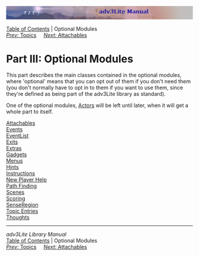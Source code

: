 ---
---
<div class="topbar">

<img src="topbar.jpg" data-border="0" />

</div>

<div class="nav">

<a href="toc.html" class="nav">Table of Contents</a> \| Optional
Modules  
<span class="navnp"><a href="topic.html" class="nav"><em>Prev:</em> Topics</a>
    <a href="attachable.html" class="nav"><em>Next:</em> Attachables</a>
    </span>

</div>

<div class="main">

# Part III: Optional Modules

This part describes the main classes contained in the optional modules,
where 'optional' means that you can opt out of them if you don't need
them (you don't normally have to opt in to them if you want to use them,
since they're defined as being part of the adv3Lite library as
standard).

One of the optional modules, [Actors](actor.html) will be left until
later, when it will get a whole part to itself.

<div class="sectoc">

[Attachables](attachable.html)  
[Events](event.html)  
[EventList](eventlist.html)  
[Exits](exit.html)  
[Extras](extra.html)  
[Gadgets](gadget.html)  
[Menus](menu.html)  
[Hints](hint.html)  
[Instructions](instruct.html)  
[New Player Help](newbie.html)  
[Path Finding](pathfind.html)  
[Scenes](scene.html)  
[Scoring](score.html)  
[SenseRegion](senseregion.html)  
[Topic Entries](topicentry.html)  
[Thoughts](thought.html)  

</div>

</div>

------------------------------------------------------------------------

<div class="navb">

*adv3Lite Library Manual*  
<a href="toc.html" class="nav">Table of Contents</a> \| Optional
Modules  
<span class="navnp"><a href="topic.html" class="nav"><em>Prev:</em> Topics</a>
    <a href="attachable.html" class="nav"><em>Next:</em> Attachables</a>
    </span>

</div>
